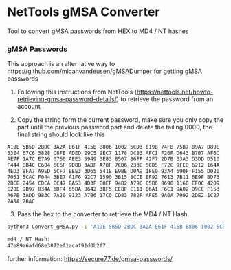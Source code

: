 # NetTools gMSA Converter
 Tool to convert gMSA passwords from HEX to MD4 / NT hashes
 
 
 
### gMSA Passwords

This approach is an alternative way to https://github.com/micahvandeusen/gMSADumper for getting gMSA passwords 

1. Following this instructions from NetTools (https://nettools.net/howto-retrieving-gmsa-password-details/) to retrieve the password from an account

2. Copy the string form the current password, make sure you only copy the part until the previous password part and delete the tailing 0000, the final string should look like this

```plaintext
A19E 5B5D 2BDC 3A2A E61F 415B B806 1002 5CD3 619B 74FB 75B7 09A7 D89E 53E4 67C6 3828 C8FE ADED 29C5 9EC7 1178 DC83 AFC1 F26F D643 B7B7 AF6C AE7F 1A7C E7A9 0766 AEE3 5949 3E83 8567 86FF 42F7 2D7B 33A3 D3DD D510 F444 BB4C C604 6C6F 9D8B 3ADF A78F 7CD6 233E 5CD5 F72C 9FED 6212 164A 4ED3 8FA7 A9ED 5CF7 EEE3 3D65 541E E9BE D0A9 1FE0 93A4 690F F155 D020 7051 5CAC F044 3BE7 A1F6 92C7 1590 3B15 8CCE EF92 7613 7B11 6E9F BD73 2BCB 2454 CDCA EC47 EA53 4D3F E0EF 94B2 A79C C5B6 8690 1160 EF0C 4209 C20E 9B97 834A 6DF4 65BA B642 3BF5 EE8F C111 06A1 F6C1 9A02 D9CC F153 A67B 3ADD 983C 7A20 9123 A7B6 17C0 CD83 782F AFE5 9A0A 7992 2DE2 1C27 2A8A 26AC
````

3. Pass the hex to the converter to retrieve the MD4 / NT Hash.

```bash
python3 Convert_gMSA.py -i 'A19E 5B5D 2BDC 3A2A E61F 415B B806 1002 5CD3 619B 74FB 75B7 09A7 D89E 53E4 67C6 3828 C8FE ADED 29C5 9EC7 1178 DC83 AFC1 F26F D643 B7B7 AF6C AE7F 1A7C E7A9 0766 AEE3 5949 3E83 8567 86FF 42F7 2D7B 33A3 D3DD D510 F444 BB4C C604 6C6F 9D8B 3ADF A78F 7CD6 233E 5CD5 F72C 9FED 6212 164A 4ED3 8FA7 A9ED 5CF7 EEE3 3D65 541E E9BE D0A9 1FE0 93A4 690F F155 D020 7051 5CAC F044 3BE7 A1F6 92C7 1590 3B15 8CCE EF92 7613 7B11 6E9F BD73 2BCB 2454 CDCA EC47 EA53 4D3F E0EF 94B2 A79C C5B6 8690 1160 EF0C 4209 C20E 9B97 834A 6DF4 65BA B642 3BF5 EE8F C111 06A1 F6C1 9A02 D9CC F153 A67B 3ADD 983C 7A20 9123 A7B6 17C0 CD83 782F AFE5 9A0A 7992 2DE2 1C27 2A8A 26AC'

md4 / NT Hash:
47e89a6afd68e3872ef1acaf91d0b2f7
```


further information: https://secure77.de/gmsa-passwords/








